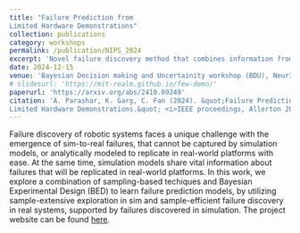 ```yaml
---
title: "Failure Prediction from
Limited Hardware Demonstrations"
collection: publications
category: workshops
permalink: /publication/NIPS_2024
excerpt: 'Novel failure discovery method that combines information from simulation and real-world systems using sampling based tchniques and Bayesian Experimental Design'
date: 2024-12-15
venue: 'Bayesian Decision making and Uncertainity workshop (BDU), NeurIPS 2024, Allerton'
# slidesurl: 'https://mit-realm.github.io/few-demo/'
paperurl: 'https://arxiv.org/abs/2410.09249'
citation: 'A. Parashar, K. Garg, C. Fan (2024). &quot;Failure Prediction from
Limited Hardware Demonstrations.&quot; <i>IEEE proceedings, Allerton 2025</i>.'
---
```


Failure discovery of robotic systems faces a unique challenge with the emergence of sim-to-real failures, that cannot be captured by simulation models, or analytically modeled to replicate in real-world platforms with ease. At the same time, simulation models share vital information about failures that will be replicated in real-world platforms. In this work, we explore a combination of sampling-based techiques and Bayesian Experimental Design (BED) to learn failure prediction models, by utilizing sample-extensive exploration in sim and sample-efficient failure discovery in real systems, supported by failures discovered in simulation. The project website can be found 
[here](https://mit-realm.github.io/few-demo/).